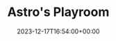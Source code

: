 ---
date: 2023-12-17T16:54:00+00:00
title: "Astro's Playroom"
label: "Platinum"
artwork: "/assets/images/posts/games/astros-playroom.png"
---